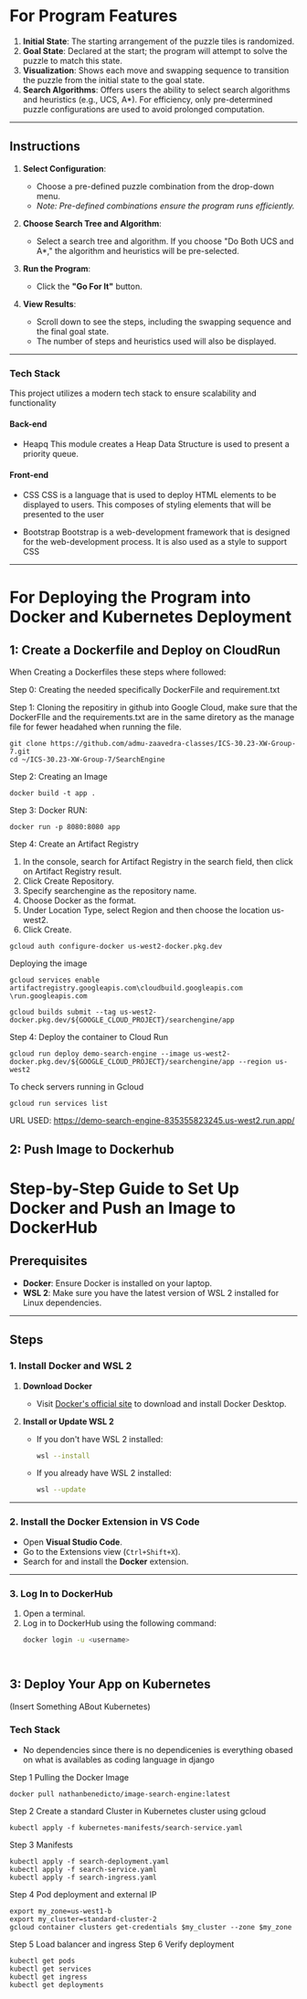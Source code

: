 

# For Program Features  
1. **Initial State**: The starting arrangement of the puzzle tiles is randomized.  
2. **Goal State**: Declared at the start; the program will attempt to solve the puzzle to match this state.  
3. **Visualization**: Shows each move and swapping sequence to transition the puzzle from the initial state to the goal state.  
4. **Search Algorithms**: Offers users the ability to select search algorithms and heuristics (e.g., UCS, A*). For efficiency, only pre-determined puzzle configurations are used to avoid prolonged computation.

---

## Instructions  
1. **Select Configuration**:  
   - Choose a pre-defined puzzle combination from the drop-down menu.  
   - _Note: Pre-defined combinations ensure the program runs efficiently._  

2. **Choose Search Tree and Algorithm**:  
   - Select a search tree and algorithm. If you choose "Do Both UCS and A*," the algorithm and heuristics will be pre-selected.  

3. **Run the Program**:  
   - Click the **"Go For It"** button.  

4. **View Results**:  
   - Scroll down to see the steps, including the swapping sequence and the final goal state.  
   - The number of steps and heuristics used will also be displayed.  

---

### Tech Stack  
This project utilizes a modern tech stack to ensure scalability and functionality

#### Back-end  
* Heapq
This module creates a Heap Data Structure is used to present a priority queue. 


#### Front-end  
* CSS
CSS is a language that is used to deploy HTML elements to be displayed to users. This composes of styling elements that will be presented to the user

* Bootstrap
Bootstrap is a web-development framework that is designed for the web-development process. It is also used as a style to support CSS 
---


# For Deploying the Program into Docker and Kubernetes Deployment  




## 1: Create a Dockerfile and Deploy on CloudRun
When Creating a Dockerfiles these steps where followed:

Step 0: Creating the needed specifically DockerFile and requirement.txt 

Step 1: Cloning the repositiry in github into Google Cloud, make sure that the DockerFIle and the requirements.txt are in the same diretory as the manage file for fewer headahed when running the file.
```
git clone https://github.com/admu-zaavedra-classes/ICS-30.23-XW-Group-7.git
cd ~/ICS-30.23-XW-Group-7/SearchEngine
```

Step 2: Creating an Image
```
docker build -t app .
```

Step 3: Docker RUN:
```
docker run -p 8080:8080 app
```


Step 4: Create an Artifact Registry
1. In the console, search for Artifact Registry in the search field, then click on Artifact Registry result.
2. Click Create Repository.
3. Specify searchengine  as the repository name.
4. Choose Docker as the format.
5. Under Location Type, select Region and then choose the location  us-west2.
6. Click Create.
```
gcloud auth configure-docker us-west2-docker.pkg.dev
```

Deploying the image
```
gcloud services enable artifactregistry.googleapis.com\cloudbuild.googleapis.com \run.googleapis.com
```

```
gcloud builds submit --tag us-west2-docker.pkg.dev/${GOOGLE_CLOUD_PROJECT}/searchengine/app
```

Step 4:  Deploy the container to Cloud Run
```
gcloud run deploy demo-search-engine --image us-west2-docker.pkg.dev/${GOOGLE_CLOUD_PROJECT}/searchengine/app --region us-west2
```


To check servers running in Gcloud
```
gcloud run services list
```

URL USED: https://demo-search-engine-835355823245.us-west2.run.app/

## 2: Push Image to Dockerhub
# Step-by-Step Guide to Set Up Docker and Push an Image to DockerHub

## Prerequisites
- **Docker**: Ensure Docker is installed on your laptop.
- **WSL 2**: Make sure you have the latest version of WSL 2 installed for Linux dependencies.

---

## Steps

### 1. Install Docker and WSL 2
1. **Download Docker**  
   - Visit [Docker's official site](https://www.docker.com/) to download and install Docker Desktop.
   
2. **Install or Update WSL 2**
   - If you don't have WSL 2 installed:  
     ```bash
     wsl --install
     ```
   - If you already have WSL 2 installed:  
     ```bash
     wsl --update
     ```

---

### 2. Install the Docker Extension in VS Code
- Open **Visual Studio Code**.
- Go to the Extensions view (`Ctrl+Shift+X`).
- Search for and install the **Docker** extension.

---

### 3. Log In to DockerHub
1. Open a terminal.
2. Log in to DockerHub using the following command:
   ```bash
   docker login -u <username>




## 3: Deploy Your App on Kubernetes
(Insert Something ABout Kubernetes)
### Tech Stack  
- No dependencies since there is no dependicenies is everything obased on what is availables as coding language in django

Step 1 Pulling the Docker Image
```
docker pull nathanbenedicto/image-search-engine:latest
```
Step 2 Create a standard Cluster in Kubernetes cluster using gcloud
```
kubectl apply -f kubernetes-manifests/search-service.yaml
```
Step 3 Manifests
```
kubectl apply -f search-deployment.yaml
kubectl apply -f search-service.yaml
kubectl apply -f search-ingress.yaml
```
Step 4 Pod deployment and external IP
```
export my_zone=us-west1-b
export my_cluster=standard-cluster-2
gcloud container clusters get-credentials $my_cluster --zone $my_zone
```
Step 5 Load balancer and ingress
Step 6 Verify deployment
```
kubectl get pods
kubectl get services
kubectl get ingress
kubectl get deployments
```
